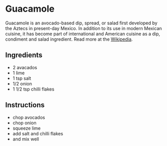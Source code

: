 # Guacamole
Guacamole is an avocado-based dip, spread, or salad first developed by the Aztecs in present-day Mexico. In addition to its use in modern Mexican cuisine, it has become part of international and American cuisine as a dip, condiment and salad ingredient. Read more at the [Wikipedia](https://en.wikipedia.org/wiki/Guacamole). 

## Ingredients
* 2 avacados
* 1 lime
* 1 tsp salt
* 1/2 onion
* 1 1/2 tsp chilli flakes 

## Instructions
* chop avocados
* chop onion
* squeeze lime
* add salt and chilli flakes
* and mix well
